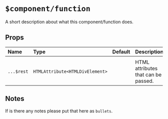 # `$component/function`

A short description about what this component/function does.

## Props

| Name | Type | Default | Description 
| :--- | :--- | :------ | :----------
|  |  |  | 
| `...$rest` | `HTMLAttribute<HTMLDivElement>` |  | HTML attributes that can be passed.


## Notes
If is there any notes please put that here as `bullets`.
